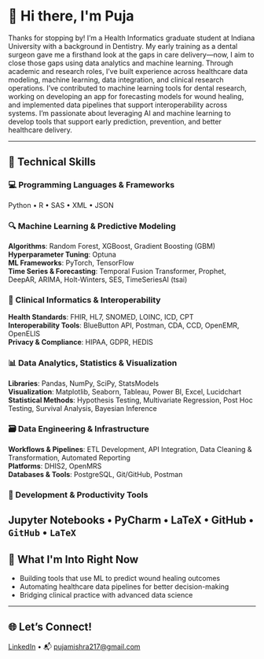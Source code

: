 


# 👋 Hi there, I'm Puja 

Thanks for stopping by! I’m a Health Informatics graduate student at Indiana University with a background in Dentistry. My early training as a dental surgeon gave me a firsthand look at the gaps in care delivery—now, I aim to close those gaps using data analytics and machine learning. Through academic and research roles, I’ve built experience across healthcare data modeling, machine learning, data integration, and clinical research operations. I’ve contributed to machine learning tools for dental research, working on developing an app for forecasting models for wound healing, and implemented data pipelines that support interoperability across systems. I’m passionate about leveraging AI and machine learning to develop tools that support early prediction, prevention, and better healthcare delivery.

---

## 🧠 Technical Skills

### 💻 Programming Languages & Frameworks
Python • R • SAS • XML • JSON

### 🔍 Machine Learning & Predictive Modeling
**Algorithms**: Random Forest, XGBoost, Gradient Boosting (GBM)  
**Hyperparameter Tuning**: Optuna  
**ML Frameworks**: PyTorch, TensorFlow  
**Time Series & Forecasting**: Temporal Fusion Transformer, Prophet, DeepAR, ARIMA, Holt-Winters, SES, TimeSeriesAI (tsai)

### 🧬 Clinical Informatics & Interoperability
**Health Standards**: FHIR, HL7, SNOMED, LOINC, ICD, CPT  
**Interoperability Tools**: BlueButton API, Postman, CDA, CCD, OpenEMR, OpenELIS  
**Privacy & Compliance**: HIPAA, GDPR, HEDIS

### 📊 Data Analytics, Statistics & Visualization
**Libraries**: Pandas, NumPy, SciPy, StatsModels  
**Visualization**: Matplotlib, Seaborn, Tableau, Power BI, Excel, Lucidchart  
**Statistical Methods**: Hypothesis Testing, Multivariate Regression, Post Hoc Testing, Survival Analysis, Bayesian Inference

### 🗃️ Data Engineering & Infrastructure
**Workflows & Pipelines**: ETL Development, API Integration, Data Cleaning & Transformation, Automated Reporting  
**Platforms**: DHIS2, OpenMRS  
**Databases & Tools**: PostgreSQL, Git/GitHub, Postman

### 🧰 Development & Productivity Tools
Jupyter Notebooks • PyCharm • LaTeX • GitHub
• `GitHub` • `LaTeX`
---

## 🎯 What I'm Into Right Now
- Building tools that use ML to predict wound healing outcomes
- Automating healthcare data pipelines for better decision-making
- Bridging clinical practice with advanced data science

---

## 🌐 Let’s Connect!
[LinkedIn](https://www.linkedin.com/in/dr-puja-mishra) • 📬 pujamishra217@gmail.com

